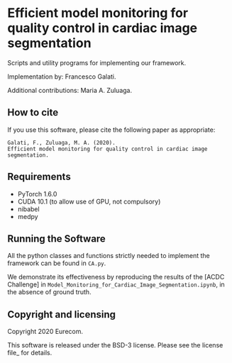 # Efficient model monitoring for quality control in cardiac image segmentation

Scripts and utility programs for implementing our framework.

Implementation by: Francesco Galati.

Additional contributions: Maria A. Zuluaga.

## How to cite

If you use this software, please cite the following paper as appropriate:

    Galati, F., Zuluaga, M. A. (2020).
    Efficient model monitoring for quality control in cardiac image segmentation.

## Requirements
 * PyTorch 1.6.0
 * CUDA 10.1 (to allow use of GPU, not compulsory)
 * nibabel 
 * medpy

## Running the Software

All the python classes and functions strictly needed to implement the framework can be found in `CA.py`.

We demonstrate its effectiveness by reproducing the results of the [ACDC Challenge] in `Model_Monitoring_for_Cardiac_Image_Segmentation.ipynb`, in the absence of ground truth.

## Copyright and licensing

Copyright 2020 Eurecom.

This software is released under the BSD-3 license. Please see the license file_ for details.

[ACDC dataset]: https://www.creatis.insa-lyon.fr/Challenge/acdc
